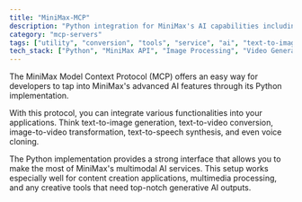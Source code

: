 ```yaml
---
title: "MiniMax-MCP"
description: "Python integration for MiniMax's AI capabilities including image, video, speech generation and voice cloning."
category: "mcp-servers"
tags: ["utility", "conversion", "tools", "service", "ai", "text-to-image", "text-to-video", "image-to-video", "text-to-speech", "voice cloning"]
tech_stack: ["Python", "MiniMax API", "Image Processing", "Video Generation", "Speech Synthesis", "Multimodal AI"]
---
```


The MiniMax Model Context Protocol (MCP) offers an easy way for developers to tap into MiniMax's advanced AI features through its Python implementation.

With this protocol, you can integrate various functionalities into your applications. Think text-to-image generation, text-to-video conversion, image-to-video transformation, text-to-speech synthesis, and even voice cloning.

The Python implementation provides a strong interface that allows you to make the most of MiniMax's multimodal AI services. This setup works especially well for content creation applications, multimedia processing, and any creative tools that need top-notch generative AI outputs.